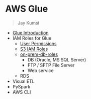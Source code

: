 # AWS Glue
> Jay Kumsi

* [Glue Introduction]([https://github.com/jaykumsi/aws-glue/edit/main/Intro.md](https://github.com/jaykumsi/aws-glue/blob/main/Intro.md))
* IAM Roles for Glue
  * [User Permissions](https://github.com/jaykumsi/aws-glue/blob/main/User%20Permissions.md)
  * [S3 IAM Roles](https://github.com/jaykumsi/aws-glue/blob/main/S3%20IAM%20Roles)
  * [on-prem-db-roles](https://github.com/jaykumsi/aws-glue/blob/main/on-prem-db-roles.md)
    * DB (Oracle, MS SQL Server)
    * FTP / SFTP File Server
    * Web service
  * RDS   
* Visual ETL
* PySpark
* AWS CLI
